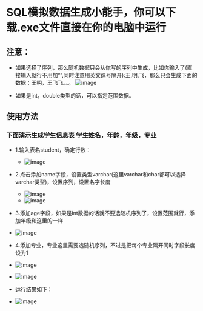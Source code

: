 # SQL模拟数据生成小能手，你可以下载.exe文件直接在你的电脑中运行
## **注意**：
- 如果选择了序列，那么随机数据只会从你写的序列中生成，比如你输入了(直接输入就行不用加“”,同时注意用英文逗号隔开):王,明,飞，那么只会生成下面的数据：王明，王飞飞。。。
  ![image](https://github.com/user-attachments/assets/5ea01643-0983-4642-93aa-3c816f7b46c7)

- 如果是int，double类型的话，可以指定范围数据。

## **使用方法**
### 下面演示生成学生信息表 学生姓名，年龄，年级，专业

  
- 1.输入表名student，确定行数：
  - ![image](https://github.com/user-attachments/assets/f9b65ca4-e869-4a7c-a284-1f1fd6aa033a)

- 2.点击添加name字段，设置类型varchar(这里varchar和char都可以选择varchar类型)，设置序列，设置名字长度
  - ![image](https://github.com/user-attachments/assets/2518a7c4-b3bb-40da-8099-301a89fae99c)
  - ![image](https://github.com/user-attachments/assets/5ac19625-8fee-49f5-8169-ca92de30d3f0)
- 3.添加age字段，如果是int数据的话就不要选随机序列了，设置范围就行，添加年级和这里的一样
 - ![image](https://github.com/user-attachments/assets/fd3e40ed-6b0d-4590-a81f-f03d44e27491)
- 4.添加专业，专业这里需要选随机序列，不过是把每个专业隔开同时字段长度设为1
 - ![image](https://github.com/user-attachments/assets/2897ad29-dfbb-4822-a525-bb42eadb89f4)

 - ![image](https://github.com/user-attachments/assets/6d490e29-8af7-42ed-ba9d-7e3f0f743d5f)
- 运行结果如下：
 - ![image](https://github.com/user-attachments/assets/b43da7d2-d44b-4b4b-a1d2-6b1f27b27569)






